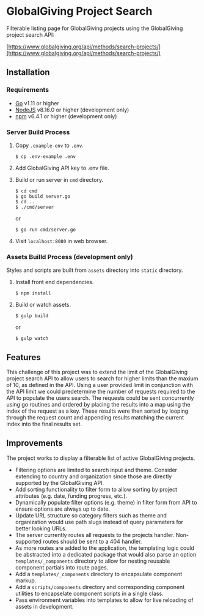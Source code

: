 # GlobalGiving Project Search

Filterable listing page for GlobalGiving projects using the GlobalGiving project search API:

[https://www.globalgiving.org/api/methods/search-projects/](https://www.globalgiving.org/api/methods/search-projects/)

## Installation

### Requirements

* [Go](https://golang.org/dl/) v1.11 or higher
* [NodeJS](https://nodejs.org/en/) v8.16.0 or higher (development only)
* [npm](https://www.npmjs.com/get-npm) v6.4.1 or higher (development only)

### Server Build Process

1. Copy `.example-env` to `.env`.

    ```
    $ cp .env-example .env
    ```

2. Add GlobalGiving API key to .env file.

3. Build or run server in `cmd` directory.

    ```
    $ cd cmd
    $ go build server.go
    $ cd ..
    $ ./cmd/server
    ```

    or

    ```
    $ go run cmd/server.go
    ```

4. Visit `localhost:8080` in web browser.

### Assets Builld Process (development only)

Styles and scripts are built from `assets` directory into `static` directory.

1. Install front end dependencies.

    ```
    $ npm install
    ```

2. Build or watch assets.

    ```
    $ gulp build
    ```

    or

    ```
    $ gulp watch
    ```

## Features

This challenge of this project was to extend the limit of the GlobalGiving project search API to allow users to search for higher limits than the maxium of 10, as defined in the API. Using a user provided limit in conjunction with the API limit we could predetermine the number of requests required to the API to populate the users search. The requests could be sent concurrently using go routines and ordered by placing the results into a map using the index of the request as a key. These results were then sorted by looping through the request count and appending results matching the current index into the final results set.

## Improvements

The project works to display a filterable list of active GlobalGiving projects.

* Filtering options are limited to search input and theme. Consider extending to country and organization since those are directly supported by the GlobalGiving API.
* Add sorting functionality to filter form to allow sorting by project attributes (e.g. date, funding progress, etc.).
* Dynamically populate filter options (e.g. theme) in filter form from API to ensure options are always up to date.
* Update URL structure so category filters such as theme and organization would use path slugs instead of query parameters for better looking URLs.
* The server currently routes all requests to the projects handler. Non-supported routes should be sent to a 404 handler.
* As more routes are added to the application, the templating logic could be abstracted into a dedicated package that would also parse an option `templates/_components` directory to allow for nesting reusable component partials into route pages.
* Add a `templates/_components` directory to encapsulate component markup.
* Add a `scripts/components` directory and corresponding component utilities to encapselate component scripts in a single class.
* Pass environment variables into templates to allow for live reloading of assets in development.
